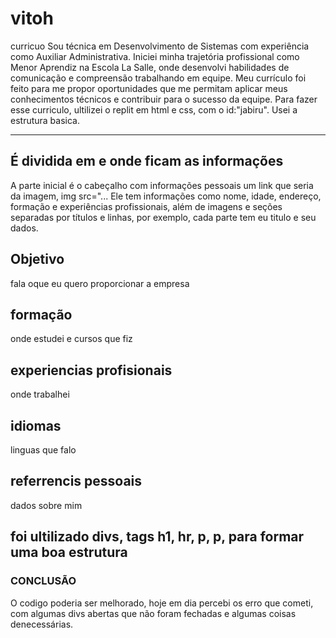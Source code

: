 # vitoh
curricuo
Sou técnica em Desenvolvimento de Sistemas com experiência como Auxiliar Administrativa. Iniciei minha trajetória profissional como Menor Aprendiz na Escola La Salle, onde desenvolvi habilidades de comunicação e compreensão trabalhando em equipe. Meu currículo foi feito para me propor oportunidades que me permitam aplicar meus conhecimentos técnicos e contribuir para o sucesso da equipe.
Para fazer esse curriculo, ultilizei o replit em html e css, com o id:"jabiru".  Usei a estrutura basica.


---

## É dividida em <head> e <body> onde ficam as informações

A parte inicial é o cabeçalho com informações pessoais um link que seria da imagem, img src="...
Ele tem informações como nome, idade, endereço, formação e experiências profissionais, além de imagens e seções separadas por títulos e linhas, por exemplo, cada parte tem eu titulo e seu dados.

## Objetivo 
fala oque eu quero proporcionar a empresa

## formação
onde estudei e cursos que fiz

## experiencias profisionais
onde trabalhei

## idiomas
linguas que falo

## referrencis pessoais
dados sobre mim

## foi ultilizado divs, tags h1, hr, p, p, para formar uma boa estrutura 

### CONCLUSÃO
O codigo poderia ser melhorado, hoje em dia percebi os erro que cometi, com algumas divs abertas que não foram fechadas e algumas coisas denecessárias.
